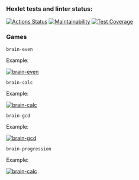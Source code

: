### Hexlet tests and linter status:
[![Actions Status](https://github.com/ishchts/frontend-project-44/workflows/hexlet-check/badge.svg)](https://github.com/ishchts/frontend-project-44/actions)
[![Maintainability](https://api.codeclimate.com/v1/badges/256ab7dec65e1a1dc99d/maintainability)](https://codeclimate.com/github/Il1ya1/frontend-project-lvl4/maintainability)
[![Test Coverage](https://api.codeclimate.com/v1/badges/256ab7dec65e1a1dc99d/test_coverage)](https://codeclimate.com/github/Il1ya1/frontend-project-lvl4/test_coverage)

### Games

```
brain-even
```

Example:

[![brain-even](https://asciinema.org/a/qJysMFhALRJSeMpWisjhkJthe.svg)](https://asciinema.org/a/qJysMFhALRJSeMpWisjhkJthe)

```
brain-calc
```

Example:

[![brain-calc](https://asciinema.org/a/boPMCXacMooX4bbEQ10Omtta2.svg)](https://asciinema.org/a/boPMCXacMooX4bbEQ10Omtta2)

```
brain-gcd
```

Example:

[![brain-gcd](https://asciinema.org/a/sMWF41A6O19Bp0eCltIeO99ql.svg)](https://asciinema.org/a/sMWF41A6O19Bp0eCltIeO99ql)

```
brain-progression
```

Example:

[![brain-calc](https://asciinema.org/a/SEKfldccTzPfXzeyjlgKMUsUO.svg)](https://asciinema.org/a/SEKfldccTzPfXzeyjlgKMUsUO)

